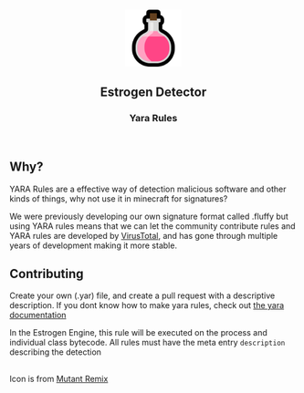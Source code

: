 <br/>
<div align="center">

<img src="https://raw.githubusercontent.com/estrogen-detector/.github/main/icon.png" width="100" height="100"></img>
## Estrogen Detector
### Yara Rules
</div>
<br/>

## Why?
YARA Rules are a effective way of detection malicious software and other kinds of things, why not use it in minecraft for signatures?

We were previously developing our own signature format called .fluffy but using YARA rules means that we can let the community contribute rules and YARA rules are developed by [VirusTotal](https://github.com/VirusTotal/Yara), and has gone through multiple years of development making it more stable.

## Contributing
Create your own (.yar) file, and create a pull request with a descriptive description. If you dont know how to make yara rules, check out [the yara documentation](https://yara.readthedocs.io/en/stable/writingrules.html)

In the Estrogen Engine, this rule will be executed on the process and individual class bytecode.
All rules must have the meta entry `description` describing the detection

##


Icon is from [Mutant Remix](https://mutant.revolt.chat)
